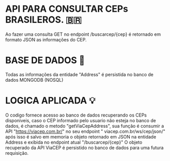 # API PARA CONSULTAR CEPs BRASILEROS. 🇧🇷
Ao fazer uma consulta GET no endpoint /buscarcep/{cep} é retornado em formato JSON as informações do CEP.

# BASE DE DADOS 🎲
Todas as informações da entidade "Address" é persistida no banco de dados MONGODB (NOSQL)

# LOGICA APLICADA 💡 
O codigo fornece acesso ao banco de dados recuperando os CEPs disponiveis, caso o CEP informado pelo usuario
não esteja no banco de dados, é chamado o metodo "getViaCepAddress", sua função é consumir a API "https://viacep.com.br/"
no seu endpoint " viacep.com.br/ws/cep/json/" após isso é salvo em memoria o objeto retornado em JSON na entidade Address e exibida no endpoint atual "/buscarcep/{cep}" 
O objeto recuperado da API ViaCEP é persistido no banco de dados para uma futura requisição.


